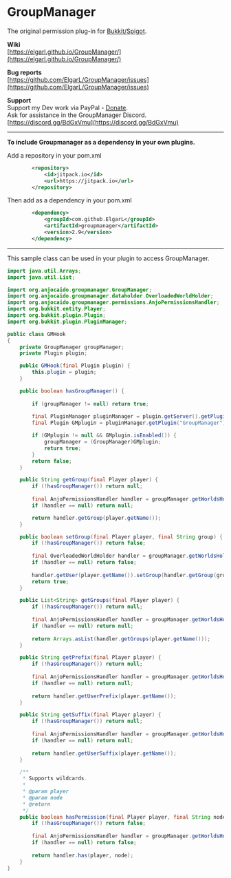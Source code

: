 # GroupManager
The original permission plug-in for [Bukkit/Spigot](https://www.spigotmc.org/resources/groupmanager.38875/).

**Wiki**  
[https://elgarl.github.io/GroupManager/](https://elgarl.github.io/GroupManager/)

**Bug reports**  
[https://github.com/ElgarL/GroupManager/issues](https://github.com/ElgarL/GroupManager/issues)

**Support**  
Support my Dev work via PayPal - [Donate](https://www.paypal.com/cgi-bin/webscr?cmd=_s-xclick&hosted_button_id=95VVUXYDUCDH8&source=url).  
Ask for assistance in the GroupManager Discord.
[https://discord.gg/BdGxVmu](https://discord.gg/BdGxVmu)

---
**To include Groupmanager as a dependency in your own plugins.**

Add a repository in your pom.xml

```xml
        <repository>
            <id>jitpack.io</id>
            <url>https://jitpack.io</url>
        </repository>
```
Then add as a dependency in your pom.xml
```xml
        <dependency>
            <groupId>com.github.ElgarL</groupId>
            <artifactId>groupmanager</artifactId>
            <version>2.9</version>
        </dependency>  
```

---
This sample class can be used in your plugin to access GroupManager.
        
```java
import java.util.Arrays;
import java.util.List;

import org.anjocaido.groupmanager.GroupManager;
import org.anjocaido.groupmanager.dataholder.OverloadedWorldHolder;
import org.anjocaido.groupmanager.permissions.AnjoPermissionsHandler;
import org.bukkit.entity.Player;
import org.bukkit.plugin.Plugin;
import org.bukkit.plugin.PluginManager;

public class GMHook
{
	private GroupManager groupManager;
	private Plugin plugin;

	public GMHook(final Plugin plugin) {
		this.plugin = plugin;
	}

	public boolean hasGroupManager() {
		
		if (groupManager != null) return true;
			
		final PluginManager pluginManager = plugin.getServer().getPluginManager();
		final Plugin GMplugin = pluginManager.getPlugin("GroupManager");

		if (GMplugin != null && GMplugin.isEnabled()) {
			groupManager = (GroupManager)GMplugin;
			return true;
		}
		return false;
	}

	public String getGroup(final Player player) {
		if (!hasGroupManager()) return null;
		
		final AnjoPermissionsHandler handler = groupManager.getWorldsHolder().getWorldPermissions(player);
		if (handler == null) return null;

		return handler.getGroup(player.getName());
	}

	public boolean setGroup(final Player player, final String group) {
		if (!hasGroupManager()) return false;
		
		final OverloadedWorldHolder handler = groupManager.getWorldsHolder().getWorldData(player);
		if (handler == null) return false;
		
		handler.getUser(player.getName()).setGroup(handler.getGroup(group));
		return true;
	}

	public List<String> getGroups(final Player player) {
		if (!hasGroupManager()) return null;
		
		final AnjoPermissionsHandler handler = groupManager.getWorldsHolder().getWorldPermissions(player);
		if (handler == null) return null;
		
		return Arrays.asList(handler.getGroups(player.getName()));
	}

	public String getPrefix(final Player player) {
		if (!hasGroupManager()) return null;
		
		final AnjoPermissionsHandler handler = groupManager.getWorldsHolder().getWorldPermissions(player);
		if (handler == null) return null;
		
		return handler.getUserPrefix(player.getName());
	}

	public String getSuffix(final Player player) {
		if (!hasGroupManager()) return null;
		
		final AnjoPermissionsHandler handler = groupManager.getWorldsHolder().getWorldPermissions(player);
		if (handler == null) return null;
		
		return handler.getUserSuffix(player.getName());
	}

	/**
	 * Supports wildcards.
	 * 
	 * @param player
	 * @param node
	 * @return
	 */
	public boolean hasPermission(final Player player, final String node) {
		if (!hasGroupManager()) return false;
		
		final AnjoPermissionsHandler handler = groupManager.getWorldsHolder().getWorldPermissions(player);
		if (handler == null) return false;
		
		return handler.has(player, node);
	}
}
```
